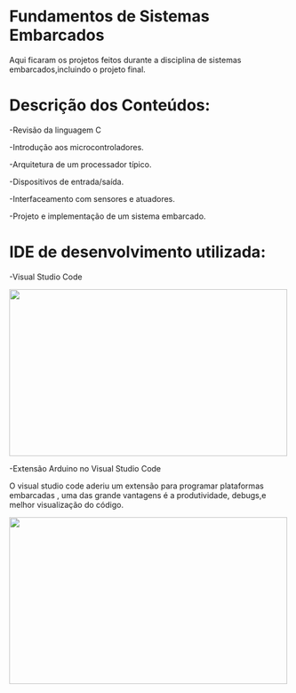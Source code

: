 # Fundamentos de Sistemas Embarcados

Aqui ficaram os projetos feitos durante a disciplina de sistemas embarcados,incluindo o projeto final.


# Descrição dos Conteúdos:

-Revisão da linguagem C

-Introdução aos microcontroladores.

-Arquitetura de um processador típico.

-Dispositivos de entrada/saída. 

-Interfaceamento com sensores e atuadores. 

-Projeto e implementação de um sistema embarcado.

# IDE de desenvolvimento utilizada: 

-Visual Studio Code

<img src="https://code.visualstudio.com/opengraphimg/opengraph-home.png" width="500" height="300">


-Extensão Arduino no Visual Studio Code

O visual studio code aderiu um extensão para programar plataformas embarcadas , uma das grande vantagens é a produtividade, debugs,e melhor visualização do 
código.




<img src="https://maker.pro/storage/DVg0WyQ/DVg0WyQosKGEWhE2i5hxG6MlJoRwBnViabYnj1lb.jpeg" width="500" height="300">

